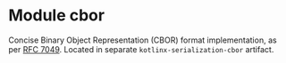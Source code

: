 # Module cbor

Concise Binary Object Representation (CBOR) format implementation, as per [RFC 7049](https://tools.ietf.org/html/rfc7049). Located in separate `kotlinx-serialization-cbor` artifact.
